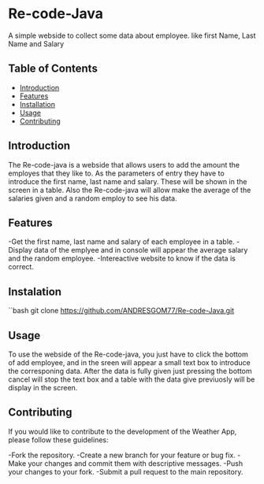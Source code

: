 # Re-code-Java

A simple webside to collect some data about employee. like first Name, Last Name and Salary

## Table of Contents

- [Introduction](#introduction)
- [Features](#features)
- [Installation](#installation)
- [Usage](#usage)
- [Contributing](#contributing)

## Introduction

The Re-code-java is a webside that allows users to add the amount the employes that they like to. As the parameters of entry they 
have to introduce the first name, last name and salary. These will be shown in the screen in a table.
Also the Re-code-java will allow make the average of the salaries given and a random employ to see his data.

## Features 

-Get the first name, last name and salary of each employee in a table.
-Display data of the emplyee and in console will appear the average salary and the random employee.
-Intereactive website to know if the data is correct.

## Instalation

``bash
git clone https://github.com/ANDRESGOM77/Re-code-Java.git

## Usage

To use the webside of the Re-code-java, you just have to click the bottom of add employee, and in the sreen will appear a small text box to 
introduce the corresponing data. After the data is fully given just pressing the bottom cancel will stop the text box and a table with the 
data give previuosly will be display in the screen.

## Contributing

If you would like to contribute to the development of the Weather App, please follow these guidelines:

-Fork the repository.
-Create a new branch for your feature or bug fix.
-Make your changes and commit them with descriptive messages.
-Push your changes to your fork.
-Submit a pull request to the main repository.